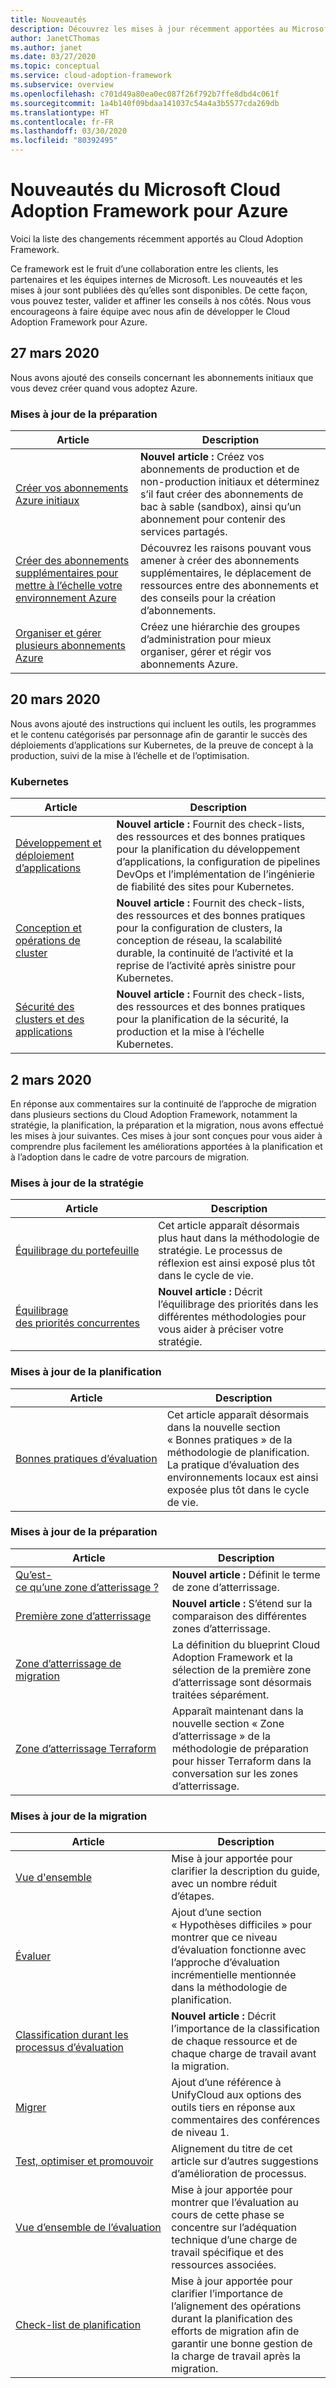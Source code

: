 ```yaml
---
title: Nouveautés
description: Découvrez les mises à jour récemment apportées au Microsoft Cloud Adoption Framework pour Azure.
author: JanetCThomas
ms.author: janet
ms.date: 03/27/2020
ms.topic: conceptual
ms.service: cloud-adoption-framework
ms.subservice: overview
ms.openlocfilehash: c701d49a80ea0ec087f26f792b7ffe8dbd4c061f
ms.sourcegitcommit: 1a4b140f09bdaa141037c54a4a3b5577cda269db
ms.translationtype: HT
ms.contentlocale: fr-FR
ms.lasthandoff: 03/30/2020
ms.locfileid: "80392495"
---
```

<!-- markdownlint-disable MD024 -->

# <a name="whats-new-in-the-microsoft-cloud-adoption-framework-for-azure"></a>Nouveautés du Microsoft Cloud Adoption Framework pour Azure

Voici la liste des changements récemment apportés au Cloud Adoption Framework.

Ce framework est le fruit d’une collaboration entre les clients, les partenaires et les équipes internes de Microsoft. Les nouveautés et les mises à jour sont publiées dès qu’elles sont disponibles. De cette façon, vous pouvez tester, valider et affiner les conseils à nos côtés. Nous vous encourageons à faire équipe avec nous afin de développer le Cloud Adoption Framework pour Azure.

## <a name="march-27-2020"></a>27 mars 2020

Nous avons ajouté des conseils concernant les abonnements initiaux que vous devez créer quand vous adoptez Azure.

### <a name="ready-updates"></a>Mises à jour de la préparation

| Article                                                                                                                 | Description                                                                                                                                                                                |
|-------------------------------------------------------------------------------------------------------------------------|--------------------------------------------------------------------------------------------------------------------------------------------------------------------------------------------|
| [Créer vos abonnements Azure initiaux](../ready/azure-best-practices/initial-subscriptions.md)                       | **Nouvel article :** Créez vos abonnements de production et de non-production initiaux et déterminez s’il faut créer des abonnements de bac à sable (sandbox), ainsi qu’un abonnement pour contenir des services partagés. |
| [Créer des abonnements supplémentaires pour mettre à l’échelle votre environnement Azure](../ready/azure-best-practices/scale-subscriptions.md) | Découvrez les raisons pouvant vous amener à créer des abonnements supplémentaires, le déplacement de ressources entre des abonnements et des conseils pour la création d’abonnements.                                                   |
| [Organiser et gérer plusieurs abonnements Azure](../ready/azure-best-practices/organize-subscriptions.md)             | Créez une hiérarchie des groupes d’administration pour mieux organiser, gérer et régir vos abonnements Azure.                                                                                         |

## <a name="march-20-2020"></a>20 mars 2020

Nous avons ajouté des instructions qui incluent les outils, les programmes et le contenu catégorisés par personnage afin de garantir le succès des déploiements d’applications sur Kubernetes, de la preuve de concept à la production, suivi de la mise à l’échelle et de l’optimisation.

### <a name="kubernetes"></a>Kubernetes

| Article                                                                                     | Description                                                                                                                                                                           |
|---------------------------------------------------------------------------------------------|---------------------------------------------------------------------------------------------------------------------------------------------------------------------------------------|
| [Développement et déploiement d’applications](../innovate/kubernetes/application-development.md) | **Nouvel article :** Fournit des check-lists, des ressources et des bonnes pratiques pour la planification du développement d’applications, la configuration de pipelines DevOps et l’implémentation de l’ingénierie de fiabilité des sites pour Kubernetes. |
| [Conception et opérations de cluster](../innovate/kubernetes/cluster-design-operations.md) | **Nouvel article :** Fournit des check-lists, des ressources et des bonnes pratiques pour la configuration de clusters, la conception de réseau, la scalabilité durable, la continuité de l’activité et la reprise de l’activité après sinistre pour Kubernetes. |
| [Sécurité des clusters et des applications](../innovate/kubernetes/cluster-application-security.md) | **Nouvel article :** Fournit des check-lists, des ressources et des bonnes pratiques pour la planification de la sécurité, la production et la mise à l’échelle Kubernetes. |

## <a name="march-2-2020"></a>2 mars 2020

En réponse aux commentaires sur la continuité de l’approche de migration dans plusieurs sections du Cloud Adoption Framework, notamment la stratégie, la planification, la préparation et la migration, nous avons effectué les mises à jour suivantes. Ces mises à jour sont conçues pour vous aider à comprendre plus facilement les améliorations apportées à la planification et à l’adoption dans le cadre de votre parcours de migration.

### <a name="strategy-updates"></a>Mises à jour de la stratégie

| Article                                                                       | Description                                                                                                                                    |
|-------------------------------------------------------------------------------|------------------------------------------------------------------------------------------------------------------------------------------------|
| [Équilibrage du portefeuille](../strategy/balance-the-portfolio.md)                 | Cet article apparaît désormais plus haut dans la méthodologie de stratégie. Le processus de réflexion est ainsi exposé plus tôt dans le cycle de vie. |
| [Équilibrage des&nbsp;priorités&nbsp;concurrentes](../strategy/balance-competing-priorities.md) | **Nouvel article :** Décrit l’équilibrage des priorités dans les différentes méthodologies pour vous aider à préciser votre stratégie.                                         |

### <a name="plan-updates"></a>Mises à jour de la planification

| Article                                                             | Description                                                                                                                                                                           |
|---------------------------------------------------------------------|---------------------------------------------------------------------------------------------------------------------------------------------------------------------------------------|
| [Bonnes&nbsp;pratiques&nbsp;d’évaluation](../plan/contoso-migration-assessment.md) | Cet article apparaît désormais dans la nouvelle section « Bonnes pratiques » de la méthodologie de planification. La pratique d’évaluation des environnements locaux est ainsi exposée plus tôt dans le cycle de vie. |

### <a name="ready-updates"></a>Mises à jour de la préparation

| Article                                                                   | Description                                                                                                              |
|---------------------------------------------------------------------------|--------------------------------------------------------------------------------------------------------------------------|
| [Qu’est-ce&nbsp;qu’une&nbsp;zone&nbsp;d’atterissage&nbsp;?](../ready/landing-zone/index.md)                 | **Nouvel article :** Définit le terme de zone d’atterrissage.                                                                          |
| [Première zone d’atterrissage](../ready/landing-zone/first-landing-zone.md)         | **Nouvel article :** S’étend sur la comparaison des différentes zones d’atterrissage.                                                     |
| [Zone d’atterrissage de migration](../ready/landing-zone/migrate-landing-zone.md)     | La définition du blueprint Cloud Adoption Framework et la sélection de la première zone d’atterrissage sont désormais traitées séparément.         |
| [Zone d’atterrissage Terraform](../ready/landing-zone/terraform-landing-zone.md) | Apparaît maintenant dans la nouvelle section « Zone d’atterrissage » de la méthodologie de préparation pour hisser Terraform dans la conversation sur les zones d’atterrissage. |

### <a name="migration-updates"></a>Mises à jour de la migration

| Article                                                                                          | Description                                                                                                                                                             |
|--------------------------------------------------------------------------------------------------|-------------------------------------------------------------------------------------------------------------------------------------------------------------------------|
| [Vue d'ensemble](../migrate/azure-migration-guide/index.md)                                            | Mise à jour apportée pour clarifier la description du guide, avec un nombre réduit d’étapes.                                                                                                        |
| [Évaluer](../migrate/azure-migration-guide/assess.md)                                             | Ajout d’une section « Hypothèses difficiles » pour montrer que ce niveau d’évaluation fonctionne avec l’approche d’évaluation incrémentielle mentionnée dans la méthodologie de planification. |
| [Classification durant les processus d’évaluation](../migrate/migration-considerations/assess/classify.md) | **Nouvel article :** Décrit l’importance de la classification de chaque ressource et de chaque charge de travail avant la migration.                                                                    |
| [Migrer](../migrate/azure-migration-guide/migrate.md)                                           | Ajout d’une référence à UnifyCloud aux options des outils tiers en réponse aux commentaires des conférences de niveau 1.                                                         |
| [Test,&nbsp;optimiser&nbsp;et&nbsp;promouvoir](../migrate/azure-migration-guide/optimize-and-transform.md)        | Alignement du titre de cet article sur d’autres suggestions d’amélioration de processus.                                                                                           |
| [Vue d’ensemble de l’évaluation](../migrate/migration-considerations/assess/index.md)                           | Mise à jour apportée pour montrer que l’évaluation au cours de cette phase se concentre sur l’adéquation technique d’une charge de travail spécifique et des ressources associées.                               |
| [Check-list de planification](../migrate/migration-considerations/prerequisites/planning-checklist.md)    | Mise à jour apportée pour clarifier l’importance de l’alignement des opérations durant la planification des efforts de migration afin de garantir une bonne gestion de la charge de travail après la migration.                  |

<!-- test:ignoreNextStep -->
